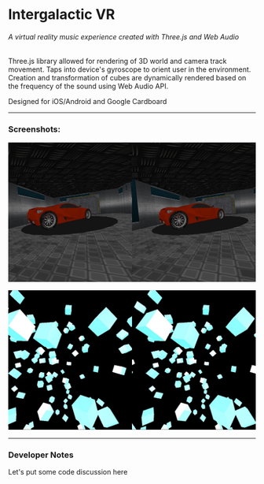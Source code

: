 # Intergalactic VR

###### A virtual reality music experience created with Three.js and Web Audio

Three.js library allowed for rendering of 3D world and camera track movement. Taps into device's gyroscope to orient user in the environment. Creation and transformation of cubes are dynamically rendered based on the frequency of the sound using Web Audio API.


Designed for iOS/Android and Google Cardboard

---

### Screenshots:

![car](images/car.jpg)

![blocks](images/blocks.jpg)

---

### Developer Notes

Let's put some code discussion here



